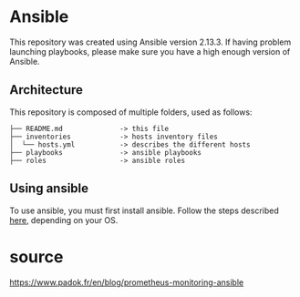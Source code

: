 # Ansible

This repository was created using Ansible version 2.13.3. If having problem launching playbooks, please make sure you have a high enough version of Ansible.

## Architecture

This repository is composed of multiple folders, used as follows:

```.
├── README.md              -> this file
├── inventories            -> hosts inventory files
│  └── hosts.yml           -> describes the different hosts
├── playbooks              -> ansible playbooks
├── roles                  -> ansible roles
```

## Using ansible

To use ansible, you must first install ansible. Follow the steps described [here](https://docs.ansible.com/ansible/latest/installation_guide/index.html), depending on your OS.

# source

<https://www.padok.fr/en/blog/prometheus-monitoring-ansible>
